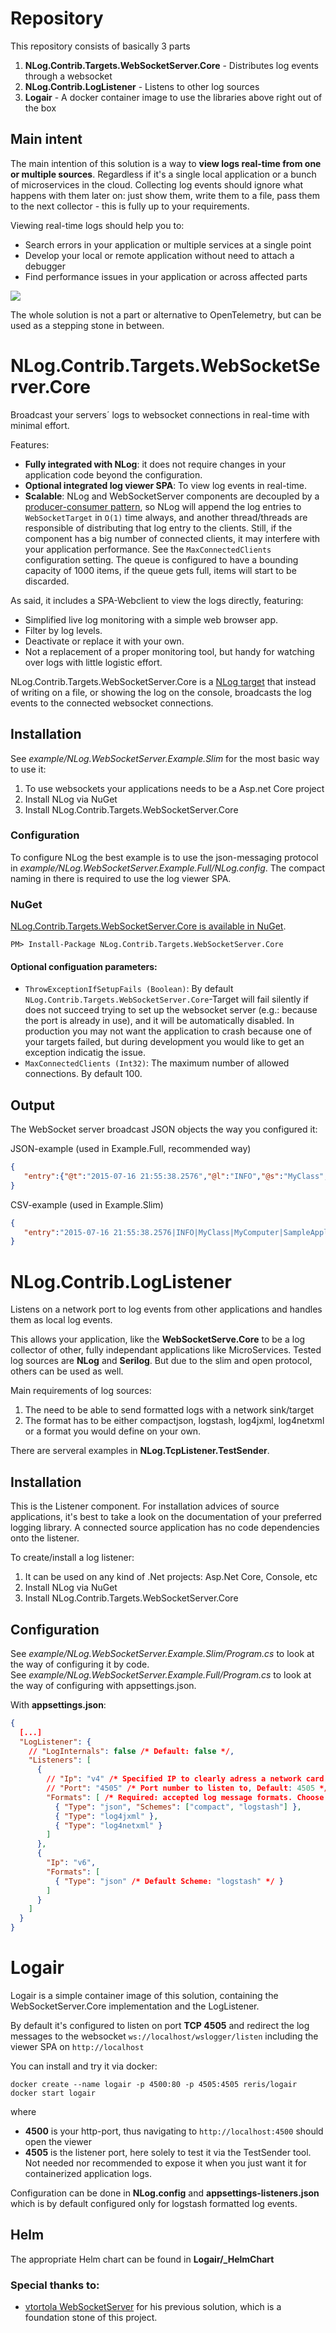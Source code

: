 # Repository
This repository consists of basically 3 parts
1. **NLog.Contrib.Targets.WebSocketServer.Core** - Distributes log events through a websocket
2. **NLog.Contrib.LogListener** - Listens to other log sources
3. **Logair** - A docker container image to use the libraries above right out of the box

## Main intent
The main intention of this solution is a way to **view logs real-time from one or multiple sources**. Regardless if it's a single local application or a bunch of microservices in the cloud.
Collecting log events should ignore what happens with them later on: just show them, write them to a file, pass them to the next collector - this is fully up to your requirements.

Viewing real-time logs should help you to:
* Search errors in your application or multiple services at a single point
* Develop your local or remote application without need to attach a debugger
* Find performance issues in your application or across affected parts


![](assets\viewer1.jpg)

The whole solution is not a part or alternative to OpenTelemetry, but can be used as a stepping stone in between.

# NLog.Contrib.Targets.WebSocketServer.Core

Broadcast your servers´ logs to websocket connections in real-time with minimal effort.

Features:

* **Fully integrated with NLog**: it does not require changes in your application code beyond the configuration.
* **Optional integrated log viewer SPA**: To view log events in real-time.
* **Scalable**: NLog and WebSocketServer components are decoupled by a [producer-consumer pattern](http://www.ni.com/white-paper/3023/en/), so NLog will
  append the log entries to `WebSocketTarget` in `O(1)` time always, and another thread/threads are responsible of distributing that log entry to the
  clients. Still, if the component has a big number of connected clients, it may interfere with your application performance. See the `MaxConnectedClients`
  configuration setting. The queue is configured to have a bounding capacity of 1000 items, if the queue gets full, items will start to be discarded.

As said, it includes a SPA-Webclient to view the logs directly, featuring:

* Simplified live log monitoring with a simple web browser app.
* Filter by log levels.
* Deactivate or replace it with your own.
* Not a replacement of a proper monitoring tool, but handy for watching over logs with little logistic effort.

NLog.Contrib.Targets.WebSocketServer.Core is a [NLog target](https://github.com/nlog/nlog/wiki/Targets) that instead of writing on a file, or showing the log on the
console, broadcasts the log events to the connected websocket connections.

## Installation

See _example/NLog.WebSocketServer.Example.Slim_ for the most basic way to use it:
1. To use websockets your applications needs to be a Asp.net Core project
2. Install NLog via NuGet
3. Install NLog.Contrib.Targets.WebSocketServer.Core

### Configuration

To configure NLog the best example is to use the json-messaging protocol in _example/NLog.WebSocketServer.Example.Full/NLog.config_. The compact naming in there is required to use the log viewer SPA.


### NuGet

[NLog.Contrib.Targets.WebSocketServer.Core is available in NuGet](https://www.nuget.org/packages/NLog.Contrib.Targets.WebSocketServer.Core/).

```
PM> Install-Package NLog.Contrib.Targets.WebSocketServer.Core
```

#### Optional configuation parameters:

* `ThrowExceptionIfSetupFails (Boolean)`: By default `NLog.Contrib.Targets.WebSocketServer.Core`-Target will fail silently if does not succeed trying to set up the
  websocket server (e.g.: because the port is already in use), and it will be automatically disabled. In production you may not want the application to crash
  because one of your targets failed, but during development you would like to get an exception indicatig the issue.
* `MaxConnectedClients (Int32)`: The maximum number of allowed connections. By default 100.


## Output

The WebSocket server broadcast JSON objects the way you configured it:

JSON-example (used in Example.Full, recommended way)
```json
{
   "entry":{"@t":"2015-07-16 21:55:38.2576","@l":"INFO","@s":"MyClass","@mn":"MyComputer","@pn":"SampleApplication","@m":"Hello World!"}
}
```
CSV-example (used in Example.Slim)
```json
{
   "entry":"2015-07-16 21:55:38.2576|INFO|MyClass|MyComputer|SampleApplication|Hello World!"
}
```


# NLog.Contrib.LogListener
Listens on a network port to log events from other applications and handles them as local log events.

This allows your application, like the **WebSocketServe.Core** to be a log collector of other, fully independant applications like MicroServices.
Tested log sources are **NLog** and **Serilog**. But due to the slim and open protocol, others can be used as well.

Main requirements of log sources:
1. The need to be able to send formatted logs with a network sink/target
2. The format has to be either compactjson, logstash, log4jxml, log4netxml or a format you would define on your own.

There are serveral examples in **NLog.TcpListener.TestSender**.

## Installation

This is the Listener component. For installation advices of source applications, it's best to take a look on the documentation of your preferred logging library. A connected source application has no code dependencies onto the listener.

To create/install a log listener:
1. It can be used on any kind of .Net projects: Asp.Net Core, Console, etc
2. Install NLog via NuGet
3. Install NLog.Contrib.Targets.WebSocketServer.Core

## Configuration

See _example/NLog.WebSocketServer.Example.Slim/Program.cs_ to look at the way of configuring it by code.
<br>
See _example/NLog.WebSocketServer.Example.Full/Program.cs_ to look at the way of configuring with appsettings.json.

With **appsettings.json**:
```json
{
  [...]
  "LogListener": {
    // "LogInternals": false /* Default: false */,
    "Listeners": [
      {
        // "Ip": "v4" /* Specified IP to clearly adress a network card, or simply "v4" or "v6" to use localhost. Default: v4 */,
        // "Port": "4505" /* Port number to listen to, Default: 4505 */,
        "Formats": [ /* Required: accepted log message formats. Choose whatever you need */
          { "Type": "json", "Schemes": ["compact", "logstash"] },
          { "Type": "log4jxml" },
          { "Type": "log4netxml" }
        ]
      },
      {
        "Ip": "v6",
        "Formats": [
          { "Type": "json" /* Default Scheme: "logstash" */ }
        ]
      }
    ]
  }
}
```

# Logair

Logair is a simple container image of this solution, containing the WebSocketServer.Core implementation and the LogListener.

By default it's configured to listen on port **TCP 4505** and redirect the log messages to the websocket `ws://localhost/wslogger/listen` including the viewer SPA on `http://localhost`

You can install and try it via docker:
```
docker create --name logair -p 4500:80 -p 4505:4505 reris/logair
docker start logair
```
where
* **4500** is your http-port, thus navigating to `http://localhost:4500` should open the viewer
* **4505** is the listener port, here solely to test it via the TestSender tool. Not needed nor recommended to expose it when you just want it for containerized application logs.

Configuration can be done in **NLog.config** and **appsettings-listeners.json** which is by default configured only for logstash formatted log events.

## Helm
The appropriate Helm chart can be found in **Logair/_HelmChart**

### Special thanks to:
* [vtortola WebSocketServer](https://github.com/vtortola/NLog.Contrib.Targets.WebSocketServer/) for his previous solution, which is a foundation stone of this project.
